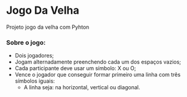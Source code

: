 # Jogo Da Velha
 Projeto jogo da velha com Pyhton 
 
 ### Sobre o jogo:
  - Dois jogadores;
  - Jogam alternadamente preenchendo cada um dos espaços vazios;
  - Cada participante deve usar um símbolo: X ou O;
  - Vence o jogador que conseguir formar primeiro uma linha com três símbolos iguais:
    - A linha seja: na horizontal, vertical ou diagonal.
